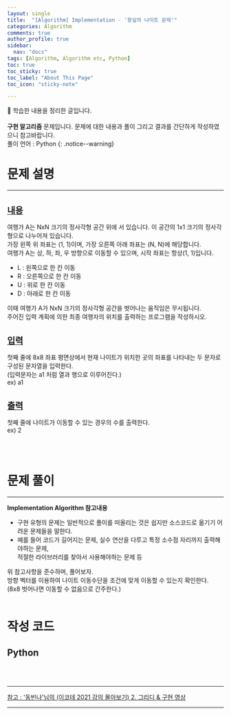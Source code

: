 ```yaml
---
layout: single
title:  "[Algorithm] Implementation - '왕실의 나이트 문제'" 
categories: Algorithm
comments: true
author_profile: true
sidebar:
  nav: "docs"
tags: [Algorithm, Algorithm etc, Python]
toc: true
toc_sticky: true
toc_label: "About This Page"
toc_icon: "sticky-note"

---
```


📣 학습한 내용을 정리한 글입니다. <br>
<br>
**구현 알고리즘** 문제입니다. 문제에 대한 내용과 풀이 그리고 결과를 간단하게 작성하였으니 참고바랍니다.  
풀이 언어 : Python
{: .notice--warning}

# 문제 설명

---

<br>
<b><u><span style="font-size:20px">내용</span></u></b>

여행가 A는 NxN 크기의 정사각형 공간 위에 서 있습니다. 이 공간의 1x1 크기의 정사각형으로 나누어져 있습니다.  
가장 왼쪽 위 좌표는 (1, 1)이며, 가장 오른쪽 아래 좌표는 (N, N)에 해당합니다.  
여행가 A는 상, 하, 좌, 우 방향으로 이동할 수 있으며, 시작 좌표는 항상(1, 1)입니다.
- L : 왼쪽으로 한 칸 이동
- R : 오른쪽으로 한 칸 이동
- U : 위로 한 칸 이동
- D : 아래로 한 칸 이동<br>


이때 여행가 A가 NxN 크기의 정사각형 공간을 벗어나는 움직임은 무시됩니다.  
주어진 입력 계획에 의한 최종 여행자의 위치를 출력하는 프로그램을 작성하시오.

<br>
<b><u><span style="font-size:20px">입력</span></u></b>

첫째 줄에 8x8 좌표 평면상에서 현재 나이트가 위치한 곳의 좌표를 나타내는 두 문자로 구성된 문자열을 입력한다.  
(입력문자는 a1 처럼 열과 행으로 이루어진다.)  
ex) a1


<br>
<b><u><span style="font-size:20px">출력</span></u></b>

첫째 줄에 나이트가 이동할 수 있는 경우의 수를 출력한다.  
ex) 2

<br>
<br>

# 문제 풀이

---

**Implementation Algorithm 참고내용**
- 구현 유형의 문제는 일반적으로 풀이를 떠올리는 것은 쉽지만 소스코드로 옮기기 어려운 문제들을 말한다.<br>
- 예를 들어 코드가 길어지는 문제, 실수 연산을 다루고 특정 소수점 자리까지 출력해야하는 문제,  
적절한 라이브러리를 찾아서 사용해야하는 문제 등<br>

위 참고사항을 준수하며, 풀어보자.<br>
방향 벡터를 이용하여 나이트 이동수단을 조건에 맞게 이동할 수 있는지 확인한다.  
(8x8 벗어나면 이동할 수 없음으로 간주한다.)
<br>
<br>

# 작성 코드

## Python

<script src="https://gist.github.com/easyoung-lee/0e654d5c574aed4f2ef01fcb6b5ddbd6.js"></script>

<br>
<br>

---
[참고 : '동빈나'님의 (이코테 2021 강의 몰아보기) 2. 그리디 & 구현 영상](https://www.youtube.com/watch?v=2zjoKjt97vQ&list=PLRx0vPvlEmdAghTr5mXQxGpHjWqSz0dgC&index=2)

---
